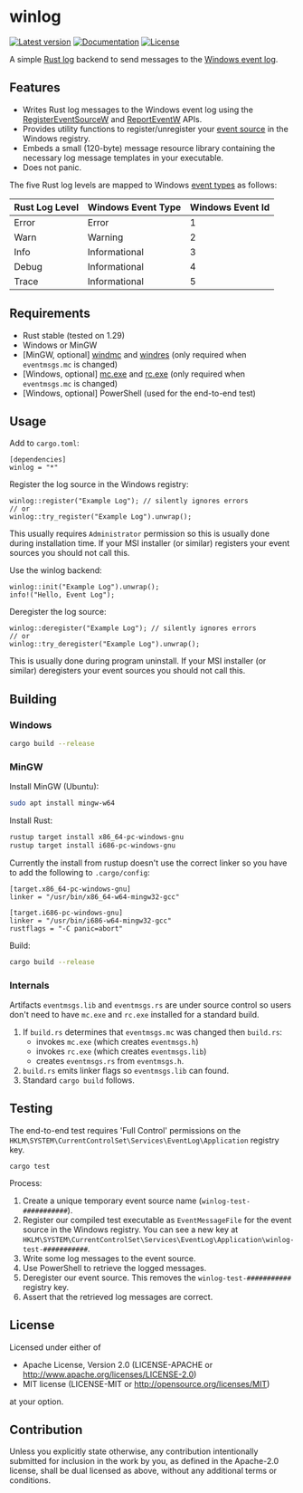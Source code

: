 # winlog

[![Latest version](https://img.shields.io/crates/v/winlog.svg)](https://crates.io/crates/winlog)
[![Documentation](https://docs.rs/winlog/badge.svg)](https://docs.rs/winlog)
[![License](https://img.shields.io/crates/l/winlog.svg)](https://gitlab.com/arbitrix/winlog/blob/master/LICENSE)

A simple [Rust log](https://docs.rs/log/latest/log/) backend to send messages to the [Windows event log](https://docs.microsoft.com/en-us/windows/desktop/eventlog/event-logging).

## Features

* Writes Rust log messages to the Windows event log using the
  [RegisterEventSourceW](https://docs.microsoft.com/en-us/windows/desktop/api/Winbase/nf-winbase-registereventsourcew)
  and [ReportEventW](https://docs.microsoft.com/en-us/windows/desktop/api/winbase/nf-winbase-reporteventw) APIs.
* Provides utility functions to register/unregister your
  [event source](https://docs.microsoft.com/en-us/windows/desktop/eventlog/event-sources) in the Windows registry.
* Embeds a small (120-byte) message resource library containing the
  necessary log message templates in your executable.
* Does not panic.

The five Rust log levels are mapped to Windows [event types](https://docs.microsoft.com/en-us/windows/desktop/eventlog/event-types) as follows:

| Rust Log Level | Windows Event Type | Windows Event Id |
| -------------- | ------------------ | ---------------- |
| Error          | Error              | 1                |
| Warn           | Warning            | 2                |
| Info           | Informational      | 3                |
| Debug          | Informational      | 4                |
| Trace          | Informational      | 5                |


## Requirements

* Rust stable (tested on 1.29)
* Windows or MinGW
* [MinGW, optional] [windmc](http://man7.org/linux/man-pages/man1/windmc.1.html) and [windres](http://man7.org/linux/man-pages/man1/windres.1.html) (only required when `eventmsgs.mc` is changed)
* [Windows, optional] [mc.exe](https://docs.microsoft.com/en-us/windows/desktop/wes/message-compiler--mc-exe-) and [rc.exe](https://docs.microsoft.com/en-us/windows/desktop/menurc/resource-compiler) (only required when `eventmsgs.mc` is changed)
* [Windows, optional] PowerShell (used for the end-to-end test)

## Usage

Add to `cargo.toml`:
```
[dependencies]
winlog = "*"
```


Register the log source in the Windows registry:
```
winlog::register("Example Log"); // silently ignores errors
// or
winlog::try_register("Example Log").unwrap();
```
This usually requires `Administrator` permission so this is usually done during
installation time. If your MSI installer (or similar) registers your event
sources you should not call this.


Use the winlog backend:
```
winlog::init("Example Log").unwrap();
info!("Hello, Event Log");
```


Deregister the log source: 
```
winlog::deregister("Example Log"); // silently ignores errors
// or
winlog::try_deregister("Example Log").unwrap();
```
This is usually done during program uninstall. If your MSI 
installer (or similar) deregisters your event sources you should not call this.


## Building

### Windows

```sh
cargo build --release
```

### MinGW

Install MinGW (Ubuntu):

```sh
sudo apt install mingw-w64
```

Install Rust:

```sh
rustup target install x86_64-pc-windows-gnu
rustup target install i686-pc-windows-gnu
```

Currently the install from rustup doesn't use the correct linker so you have to add the following to `.cargo/config`:

    [target.x86_64-pc-windows-gnu]
    linker = "/usr/bin/x86_64-w64-mingw32-gcc"

    [target.i686-pc-windows-gnu]
    linker = "/usr/bin/i686-w64-mingw32-gcc"
    rustflags = "-C panic=abort"

Build:
```sh
cargo build --release
```

### Internals

Artifacts `eventmsgs.lib` and `eventmsgs.rs` are under source control so users 
don't need to have `mc.exe` and `rc.exe` installed for a standard build.

1. If `build.rs` determines that `eventmsgs.mc` was changed then `build.rs`:
   * invokes `mc.exe` (which creates `eventmsgs.h`)
   * invokes `rc.exe` (which creates `eventmsgs.lib`)
   * creates `eventmsgs.rs` from `eventmsgs.h`.
2. `build.rs` emits linker flags so `eventmsgs.lib` can found.
3. Standard `cargo build` follows.


## Testing

The end-to-end test requires 'Full Control' permissions on the 
`HKLM\SYSTEM\CurrentControlSet\Services\EventLog\Application`
registry key.

```cargo test```

Process:
1. Create a unique temporary event source name (`winlog-test-###########`).
2. Register our compiled test executable as ```EventMessageFile``` for 
   the event source in the Windows registry. You can see a new key at 
   `HKLM\SYSTEM\CurrentControlSet\Services\EventLog\Application\winlog-test-###########`.
2. Write some log messages to the event source.
3. Use PowerShell to retrieve the logged messages.
4. Deregister our event source. This removes the `winlog-test-###########` 
   registry key.
5. Assert that the retrieved log messages are correct. 


## License

Licensed under either of

* Apache License, Version 2.0 (LICENSE-APACHE or http://www.apache.org/licenses/LICENSE-2.0)
* MIT license (LICENSE-MIT or http://opensource.org/licenses/MIT)

at your option.


## Contribution

Unless you explicitly state otherwise, any contribution intentionally submitted 
for inclusion in the work by you, as defined in the Apache-2.0 license, shall 
be dual licensed as above, without any additional terms or conditions.